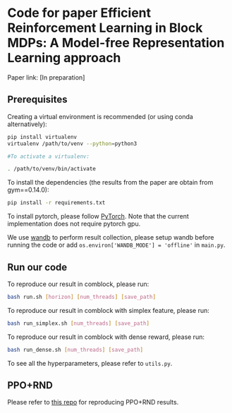 # Code for paper Efficient Reinforcement Learning in Block MDPs: A Model-free Representation Learning approach
Paper link: [In preparation]

## Prerequisites

Creating a virtual environment is recommended (or using conda alternatively):
```bash
pip install virtualenv
virtualenv /path/to/venv --python=python3

#To activate a virtualenv: 

. /path/to/venv/bin/activate
```

To install the dependencies (the results from the paper are obtain from gym==0.14.0):
``` bash
pip install -r requirements.txt
```

To install pytorch, please follow [PyTorch](http://pytorch.org/). Note that the current implementation does not require pytorch gpu.

We use [wandb](https://wandb.ai/home) to perform result collection, please setup wandb before running the code or add `os.environ['WANDB_MODE'] = 'offline'` in `main.py`.

## Run our code

To reproduce our result in comblock, please run:
```bash
bash run.sh [horizon] [num_threads] [save_path]
```

To reproduce our result in comblock with simplex feature, please run:
```bash
bash run_simplex.sh [num_threads] [save_path]
```

To reproduce our result in comblock with dense reward, please run:
```bash
bash run_dense.sh [num_threads] [save_path]
```

To see all the hyperparameters, please refer to `utils.py`.


## PPO+RND

Please refer to [this repo](https://github.com/yudasong/PCPG) for reproducing PPO+RND results.
